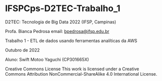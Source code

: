 # IFSPCps-D2TEC-Trabalho_1
D2TEC: Tecnologia de Big Data 2022 (IFSP, Campinas)

Profa. Bianca Pedrosa
email: bpedrosa@ifsp.edu.br

Trabalho 1 - ETL de dados usando ferramentas analíticas da AWS

Outubro de 2022

Aluno: Swift Motoo Yaguchi (CP301665X)

Creative Commons License This work is licensed under a Creative Commons Attribution
NonCommercial-ShareAlike 4.0 International License.
